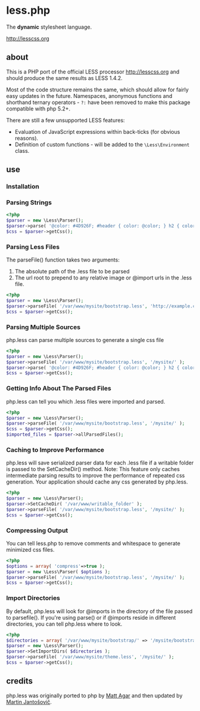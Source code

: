 less.php
========

The **dynamic** stylesheet language.

<http://lesscss.org>

about
-----

This is a PHP port of the official LESS processor <http://lesscss.org> and should produce the same results as LESS 1.4.2.

Most of the code structure remains the same, which should allow for fairly easy updates in the future.
Namespaces, anonymous functions and shorthand ternary operators - `?:` have been removed to make this package compatible with php 5.2+.

There are still a few unsupported LESS features:

- Evaluation of JavaScript expressions within back-ticks (for obvious reasons).
- Definition of custom functions - will be added to the `\Less\Environment` class.


use
---

### Installation



### Parsing Strings

```php
<?php
$parser = new \Less\Parser();
$parser->parse( '@color: #4D926F; #header { color: @color; } h2 { color: @color; }' );
$css = $parser->getCss();
```


### Parsing Less Files
The parseFile() function takes two arguments:

1. The absolute path of the .less file to be parsed
2. The url root to prepend to any relative image or @import urls in the .less file.

```php
<?php
$parser = new \Less\Parser();
$parser->parseFile( '/var/www/mysite/bootstrap.less', 'http://example.com/mysite/' );
$css = $parser->getCss();
```


### Parsing Multiple Sources
php.less can parse multiple sources to generate a single css file

```php
<?php
$parser = new \Less\Parser();
$parser->parseFile( '/var/www/mysite/bootstrap.less', '/mysite/' );
$parser->parse( '@color: #4D926F; #header { color: @color; } h2 { color: @color; }' );
$css = $parser->getCss();
```


### Getting Info About The Parsed Files
php.less can tell you which .less files were imported and parsed.

```php
<?php
$parser = new \Less\Parser();
$parser->parseFile( '/var/www/mysite/bootstrap.less', '/mysite/' );
$css = $parser->getCss();
$imported_files = $parser->allParsedFiles();
```


### Caching to Improve Performance
php.less will save serialized parser data for each .less file if a writable folder is passed to the SetCacheDir() method.
Note: This feature only caches intermediate parsing results to improve the performance of repeated css generation.
Your application should cache any css generated by php.less.

```php
<?php
$parser = new \Less\Parser();
$parser->SetCacheDir( '/var/www/writable_folder' );
$parser->parseFile( '/var/www/mysite/bootstrap.less', '/mysite/' );
$css = $parser->getCss();
```


### Compressing Output
You can tell less.php to remove comments and whitespace to generate minimized css files.

```php
<?php
$options = array( 'compress'=>true );
$parser = new \Less\Parser( $options );
$parser->parseFile( '/var/www/mysite/bootstrap.less', '/mysite/' );
$css = $parser->getCss();
```


### Import Directories
By default, php.less will look for @imports in the directory of the file passed to parsefile().
If you're using parse() or if @imports reside in different directories, you can tell php.less where to look.

```php
<?php
$directories = array( '/var/www/mysite/bootstrap/' => '/mysite/bootstrap/' );
$parser = new \Less\Parser();
$parser->SetImportDirs( $directories );
$parser->parseFile( '/var/www/mysite/theme.less', '/mysite/' );
$css = $parser->getCss();
```


credits
---
php.less was originally ported to php by [Matt Agar](https://github.com/agar) and then updated by [Martin Jantošovič](https://github.com/Mordred).

